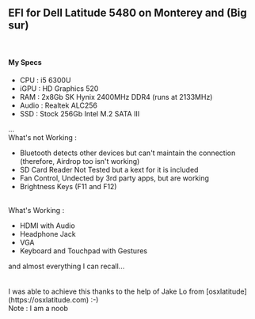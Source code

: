<h2>EFI for Dell Latitude 5480 on Monterey and (Big sur)</h2>
<br>
<h4>My Specs</h4>
<ul>
 <li>CPU : i5 6300U</li>
 <li>iGPU : HD Graphics 520</li>
 <li>RAM : 2x8Gb SK Hynix 2400MHz DDR4 (runs at 2133MHz)</li>
 <li>Audio : Realtek ALC256</li>
 <li>SSD : Stock 256Gb Intel M.2 SATA III</li>
</ul>
...
<br>
What's not Working : 
<ul>
 <li>Bluetooth detects other devices but can't maintain the connection (therefore, Airdrop too isn't working)</li>
 <li>SD Card Reader Not Tested but a kext for it is included</li>
 <li>Fan Control, Undected by 3rd party apps, but are working</li>
 <li>Brightness Keys (F11 and F12)</li>
</ul>
<br>
What's Working :
<ul>
  <li>HDMI with Audio</li>
  <li>Headphone Jack</li>
  <li>VGA</li>
  <li>Keyboard and Touchpad with Gestures</li>
</ul>
and almost everything I can recall...
<br><br><br>
I was able to achieve this thanks to the help of Jake Lo from [osxlatitude](https://osxlatitude.com) :-)
<br>
Note : I am a noob
